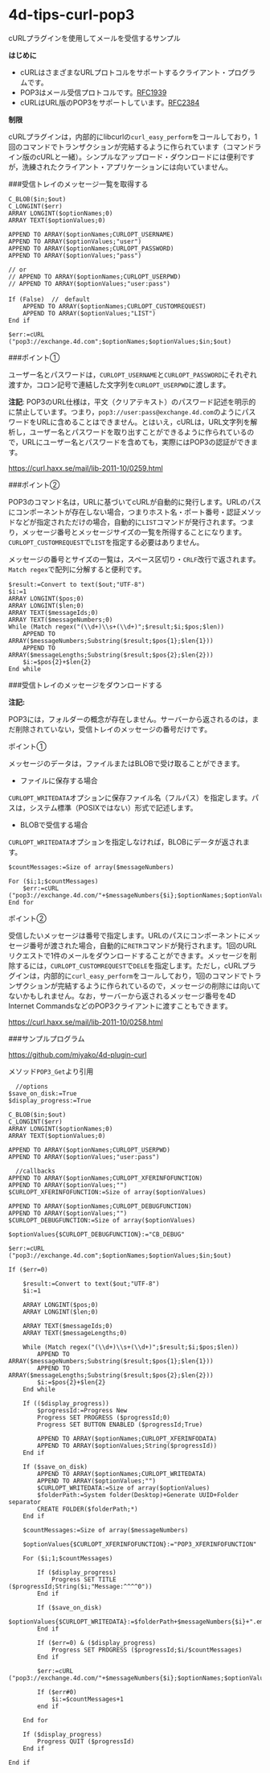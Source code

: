 # 4d-tips-curl-pop3
cURLプラグインを使用してメールを受信するサンプル

**はじめに**

* cURLはさまざまなURLプロトコルをサポートするクライアント・プログラムです。
* POP3はメール受信プロトコルです。[RFC1939](https://www.ietf.org/rfc/rfc1939.txt)
* cURLはURL版のPOP3をサポートしています。[RFC2384](https://www.ietf.org/rfc/rfc2384.txt)

**制限**

cURLプラグインは，内部的にlibcurlの``curl_easy_perform``をコールしており，1回のコマンドでトランザクションが完結するように作られています（コマンドライン版のcURLと一緒）。シンプルなアップロード・ダウンロードには便利ですが，洗練されたクライアント・アプリケーションには向いていません。

###受信トレイのメッセージ一覧を取得する

```
C_BLOB($in;$out)
C_LONGINT($err)
ARRAY LONGINT($optionNames;0)
ARRAY TEXT($optionValues;0)

APPEND TO ARRAY($optionNames;CURLOPT_USERNAME)
APPEND TO ARRAY($optionValues;"user")
APPEND TO ARRAY($optionNames;CURLOPT_PASSWORD)
APPEND TO ARRAY($optionValues;"pass")

// or
// APPEND TO ARRAY($optionNames;CURLOPT_USERPWD)
// APPEND TO ARRAY($optionValues;"user:pass")

If (False)  //　default
	APPEND TO ARRAY($optionNames;CURLOPT_CUSTOMREQUEST)
	APPEND TO ARRAY($optionValues;"LIST")
End if 

$err:=cURL ("pop3://exchange.4d.com";$optionNames;$optionValues;$in;$out)
```

###ポイント①

ユーザー名とパスワードは，``CURLOPT_USERNAME``と``CURLOPT_PASSWORD``にそれぞれ渡すか，コロン記号で連結した文字列を``CURLOPT_USERPWD``に渡します。

**注記**: POP3のURL仕様は，平文（クリアテキスト）のパスワード記述を明示的に禁止しています。つまり，``pop3://user:pass@exchange.4d.com``のようにパスワードをURLに含めることはできません。とはいえ，cURLは，URL文字列を解析し，ユーザー名とパスワードを取り出すことができるように作られているので，URLにユーザー名とパスワードを含めても，実際にはPOP3の認証ができます。

https://curl.haxx.se/mail/lib-2011-10/0259.html

###ポイント②

POP3のコマンド名は，URLに基づいてcURLが自動的に発行します。URLのパスにコンポーネントが存在しない場合，つまりホスト名・ポート番号・認証メソッドなどが指定されただけの場合，自動的に``LIST``コマンドが発行されます。つまり，メッセージ番号とメッセージサイズの一覧を所得することになります。``CURLOPT_CUSTOMREQUEST``で``LIST``を指定する必要はありません。

メッセージの番号とサイズの一覧は，スペース区切り・``CRLF``改行で返されます。``Match regex``で配列に分解すると便利です。

```
$result:=Convert to text($out;"UTF-8")
$i:=1
ARRAY LONGINT($pos;0)
ARRAY LONGINT($len;0)
ARRAY TEXT($messageIds;0)
ARRAY TEXT($messageNumbers;0)
While (Match regex("(\\d+)\\s+(\\d+)";$result;$i;$pos;$len))
	APPEND TO ARRAY($messageNumbers;Substring($result;$pos{1};$len{1}))
	APPEND TO ARRAY($messageLengths;Substring($result;$pos{2};$len{2}))
	$i:=$pos{2}+$len{2}
End while 
```

###受信トレイのメッセージをダウンロードする

**注記:**

POP3には，フォルダーの概念が存在しません。サーバーから返されるのは，まだ削除されていない，受信トレイのメッセージの番号だけです。

ポイント①

メッセージのデータは，ファイルまたはBLOBで受け取ることができます。

* ファイルに保存する場合

``CURLOPT_WRITEDATA``オプションに保存ファイル名（フルパス）を指定します。パスは，システム標準（POSIXではない）形式で記述します。

* BLOBで受信する場合

``CURLOPT_WRITEDATA``オプションを指定しなければ，BLOBにデータが返されます。

```
$countMessages:=Size of array($messageNumbers)

For ($i;1;$countMessages)
	$err:=cURL ("pop3://exchange.4d.com/"+$messageNumbers{$i};$optionNames;$optionValues;$in;$out)
End for 
```

ポイント②

受信したいメッセージは番号で指定します。URLのパスにコンポーネントにメッセージ番号が渡された場合，自動的に``RETR``コマンドが発行されます。1回のURLリクエストで1件のメールをダウンロードすることができます。メッセージを削除するには，``CURLOPT_CUSTOMREQUEST``で``DELE``を指定します。ただし，cURLプラグインは，内部的に``curl_easy_perform``をコールしており，1回のコマンドでトランザクションが完結するように作られているので，メッセージの削除には向いてないかもしれません。なお，サーバーから返されるメッセージ番号を4D Internet CommandsなどのPOP3クライアントに渡すこともできます。

https://curl.haxx.se/mail/lib-2011-10/0258.html

###サンプルプログラム

https://github.com/miyako/4d-plugin-curl

メソッド``POP3_Get``より引用

```
  //options
$save_on_disk:=True
$display_progress:=True

C_BLOB($in;$out)
C_LONGINT($err)
ARRAY LONGINT($optionNames;0)
ARRAY TEXT($optionValues;0)

APPEND TO ARRAY($optionNames;CURLOPT_USERPWD)
APPEND TO ARRAY($optionValues;"user:pass")

  //callbacks
APPEND TO ARRAY($optionNames;CURLOPT_XFERINFOFUNCTION)
APPEND TO ARRAY($optionValues;"")
$CURLOPT_XFERINFOFUNCTION:=Size of array($optionValues)

APPEND TO ARRAY($optionNames;CURLOPT_DEBUGFUNCTION)
APPEND TO ARRAY($optionValues;"")
$CURLOPT_DEBUGFUNCTION:=Size of array($optionValues)

$optionValues{$CURLOPT_DEBUGFUNCTION}:="CB_DEBUG"

$err:=cURL ("pop3://exchange.4d.com";$optionNames;$optionValues;$in;$out)

If ($err=0)

	$result:=Convert to text($out;"UTF-8")
	$i:=1

	ARRAY LONGINT($pos;0)
	ARRAY LONGINT($len;0)

	ARRAY TEXT($messageIds;0)
	ARRAY TEXT($messageLengths;0)

	While (Match regex("(\\d+)\\s+(\\d+)";$result;$i;$pos;$len))
		APPEND TO ARRAY($messageNumbers;Substring($result;$pos{1};$len{1}))
		APPEND TO ARRAY($messageLengths;Substring($result;$pos{2};$len{2}))
		$i:=$pos{2}+$len{2}
	End while 

	If (($display_progress))
		$progressId:=Progress New 
		Progress SET PROGRESS ($progressId;0)
		Progress SET BUTTON ENABLED ($progressId;True)

		APPEND TO ARRAY($optionNames;CURLOPT_XFERINFODATA)
		APPEND TO ARRAY($optionValues;String($progressId))
	End if 

	If ($save_on_disk)
		APPEND TO ARRAY($optionNames;CURLOPT_WRITEDATA)
		APPEND TO ARRAY($optionValues;"")
		$CURLOPT_WRITEDATA:=Size of array($optionValues)
		$folderPath:=System folder(Desktop)+Generate UUID+Folder separator
		CREATE FOLDER($folderPath;*)
	End if 

	$countMessages:=Size of array($messageNumbers)

	$optionValues{$CURLOPT_XFERINFOFUNCTION}:="POP3_XFERINFOFUNCTION"

	For ($i;1;$countMessages)

		If ($display_progress)
			Progress SET TITLE ($progressId;String($i;"Message:^^^^0"))
		End if 

		If ($save_on_disk)
			$optionValues{$CURLOPT_WRITEDATA}:=$folderPath+$messageNumbers{$i}+".eml"
		End if 

		If ($err=0) & ($display_progress)
			Progress SET PROGRESS ($progressId;$i/$countMessages)
		End if 

		$err:=cURL ("pop3://exchange.4d.com/"+$messageNumbers{$i};$optionNames;$optionValues;$in;$out)

		If ($err#0)
			$i:=$countMessages+1
		end if

	End for 

	If ($display_progress)
		Progress QUIT ($progressId)
	End if 

End if 
```
